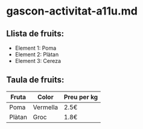 # gascon-activitat-a11u.md

## Llista de fruits:
- Element 1: Poma
- Element 2: Plàtan
- Element 3: Cereza

## Taula de fruits:
| Fruta    | Color   | Preu per kg |
|----------|---------|-------------|
| Poma     | Vermella| 2.5€        |
| Plàtan   | Groc    | 1.8€        |
